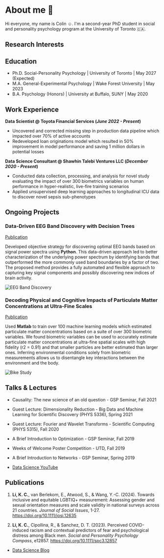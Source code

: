 # About me 👋 
Hi everyone, my name is Colin :relaxed:. I'm a second-year PhD student in social and personality psychology program at the University of Toronto :canada:. 

## Research Interests


## Education
- Ph.D. Social-Personality Psychology | University of Toronto | May 2027 (Expected)						 
- M.A. General-Experimental Psychology | Wake Forest University | May 2023			        		
- B.A. Psychology (Honors) | University at Buffalo, SUNY | May 2020

## Work Experience
**Data Scientist @ Toyota Financial Services (_June 2022 - Present_)**
- Uncovered and corrected missing step in production data pipeline which impacted over 70% of active accounts
- Redeveloped loan originations model which resulted in 50% improvement in model performance and saving 1 million dollars in potential losses

**Data Science Consultant @ Shawhin Talebi Ventures LLC (_December 2020 - Present_)**
- Conducted data collection, processing, and analysis for novel study evaluating the impact of over 300 biometrics variables on human performance in hyper-realistic, live-fire training scenarios
- Applied unsupervised deep learning approaches to longitudinal ICU data to discover novel sepsis sub-phenotypes

## Ongoing Projects
### Data-Driven EEG Band Discovery with Decision Trees
[Publication](https://www.mdpi.com/1424-8220/22/8/3048)

Developed objective strategy for discovering optimal EEG bands based on signal power spectra using **Python**. This data-driven approach led to better characterization of the underlying power spectrum by identifying bands that outperformed the more commonly used band boundaries by a factor of two. The proposed method provides a fully automated and flexible approach to capturing key signal components and possibly discovering new indices of brain activity.

![EEG Band Discovery](/assets/img/eeg_band_discovery.jpeg)

### Decoding Physical and Cognitive Impacts of Particulate Matter Concentrations at Ultra-Fine Scales
[Publication](https://www.mdpi.com/1424-8220/22/11/4240)

Used **Matlab** to train over 100 machine learning models which estimated particulate matter concentrations based on a suite of over 300 biometric variables. We found biometric variables can be used to accurately estimate particulate matter concentrations at ultra-fine spatial scales with high fidelity (r2 = 0.91) and that smaller particles are better estimated than larger ones. Inferring environmental conditions solely from biometric measurements allows us to disentangle key interactions between the environment and the body.

![Bike Study](/assets/img/bike_study.jpeg)

## Talks & Lectures
- Causality: The new science of an old question - GSP Seminar, Fall 2021
- Guest Lecture: Dimensionality Reduction - Big Data and Machine Learning for Scientific Discovery (PHYS 5336), Spring 2021
- Guest Lecture: Fourier and Wavelet Transforms - Scientific Computing (PHYS 5315), Fall 2020
- A Brief Introduction to Optimization - GSP Seminar, Fall 2019
- Weeks of Welcome Poster Competition - UTD, Fall 2019
- A Brief Introduction to Networks - GSP Seminar, Spring 2019

- [Data Science YouTube](https://www.youtube.com/channel/UCa9gErQ9AE5jT2DZLjXBIdA)

## Publications
1.	**Li, K. C.**, van Berlekom, E., Atwood, S., & Wang, Y.-C. (2024). Towards inclusive and equitable LGBTIQ+ measurement: Assessing gender and sexual orientation measures and scale validity in national surveys across 21 countries. *Journal of Social Issues*, 1-27. https://doi.org/10.1111/josi.12635 

2.	**Li, K. C.**, Cipollina, R., & Sanchez, D. T. (2023). Perceived COVID-induced racism and contextual predictors of fear and psychological distress among Black men. *Social and Personality Psychology Compass*, e12857. https://doi.org/10.1111/spc3.12857


- [Data Science Blog](https://medium.com/@shawhin)
